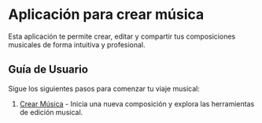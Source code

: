 # Aplicación para crear música

Esta aplicación te permite crear, editar y compartir tus composiciones musicales de forma intuitiva y profesional.

## Guía de Usuario

Sigue los siguientes pasos para comenzar tu viaje musical:

1. [Crear Música](docs/journeys/crear-musica.md) - Inicia una nueva composición y explora las herramientas de edición musical.